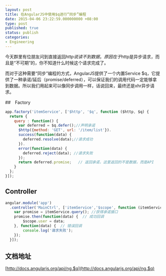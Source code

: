 ```yaml
---
layout: post
title: 在AngularJS中使用$q进行“同步”编程
date: 2015-04-06 23:22:59.000000000 +08:00
type: post
published: true
status: publish
categories:
- Engineering
---
```

今天群里有位朋友问到直接返回$http说读不到数据，原因在于$http是异步请求，而且是“不可期”的，你不知道什么时候这个请求完成了。

而对于这种需要“同步”编程的方式，AngularJS提供了一个内置Service $q，它提供了一种承诺/延后（promise/deferred），可以保证我们的调用代码一定能够拿到数据。所以我们用起来可以像同步调用一样，话说回来，最终还是xhr异步请求。

##　Factory

```javascript
app.factory('itemService', ['$http', '$q', function ($http, $q) {  
  return {  
    query : function() {  
      var deferred = $q.defer();//声明承诺
      $http({method: 'GET', url: '/item/list'}).  
      success(function(data) {  
        deferred.resolve(data);//请求成功
      }).  
      error(function(data) {  
        deferred.reject(data); //请求失败
      });  
      return deferred.promise;   // 返回承诺，这里返回的不是数据，而是API
    } 
  };  
}]);  
```

## Controller

```javascript
angular.module('app')  
  .controller('MainCtrl', ['itemService','$scope', function (itemService,$scope) { // 注入itemService
    var promise = itemService.query(); //获得承诺接口  
    promise.then(function(data) {  // 成功回调
        $scope.user = data;  
    }, function(data) {  // 错误回调
        console.log('请求失败');
    });  
  }]);  
```

## 文档地址
[http://docs.angularjs.org/api/ng.$q](http://docs.angularjs.org/api/ng.$q)